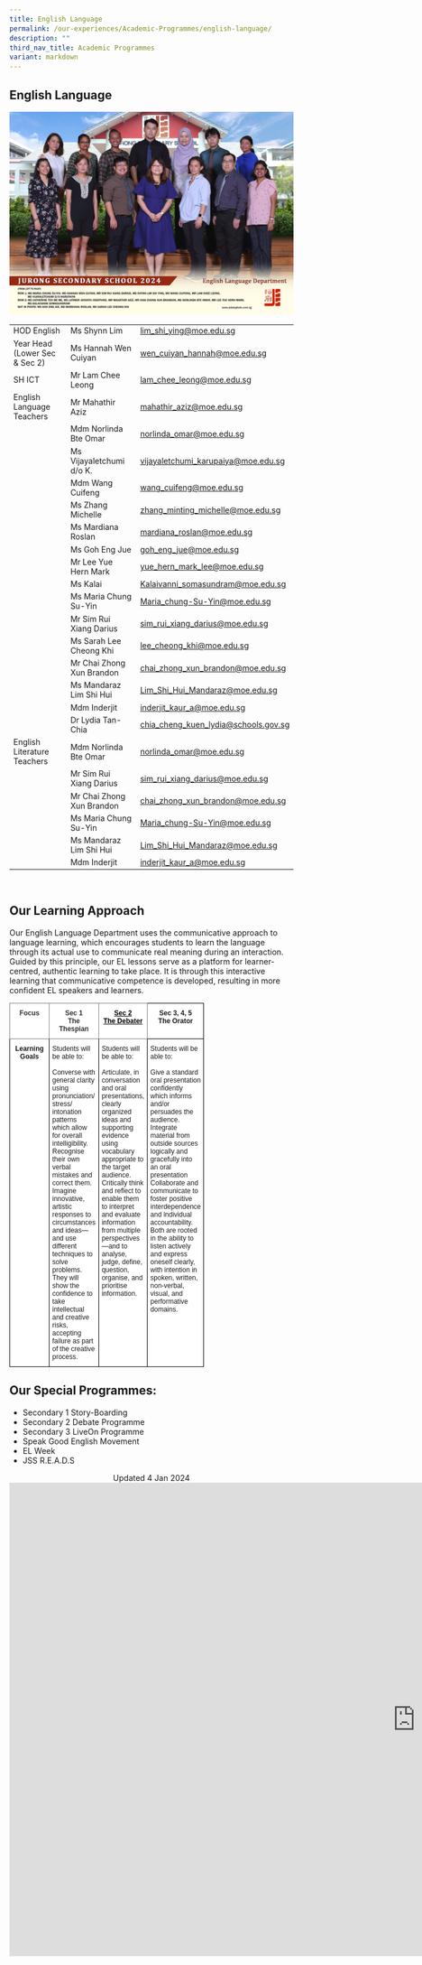 ```yaml
---
title: English Language
permalink: /our-experiences/Academic-Programmes/english-language/
description: ""
third_nav_title: Academic Programmes
variant: markdown
---
```

## English Language
![EL 2024](/images/english_language_department_2.jpg)

|  |  |  |
| -------- | -------- | -------- |
| HOD English   | Ms Shynn Lim    |  lim_shi_ying@moe.edu.sg|
|  Year Head (Lower Sec &amp; Sec 2)    | Ms Hannah Wen Cuiyan     | [wen\_cuiyan\_hannah@moe.edu.sg](mailto:wen_cuiyan_hannah@moe.edu.sg)  |
|   SH ICT  | Mr Lam Chee Leong     | [lam_chee_leong@moe.edu.sg](lam_chee_leong@moe.edu.sg)    |
| English Language Teachers    |  Mr Mahathir Aziz   | [mahathir\_aziz@moe.edu.sg](mailto:mahathir_aziz@moe.edu.sg)  |
|    | Mdm Norlinda Bte Omar   | [norlinda_omar@moe.edu.sg](norlinda_omar@moe.edu.sg)    |
|      | Ms Vijayaletchumi d/o K.    | [vijayaletchumi_karupaiya@moe.edu.sg](vijayaletchumi_karupaiya@moe.edu.sg)     |
|      | Mdm Wang Cuifeng     | [wang_cuifeng@moe.edu.sg](wang_cuifeng@moe.edu.sg)    |
|    | Ms Zhang Michelle   | [zhang\_minting\_michelle@moe.edu.sg](mailto:zhang_minting_michelle@moe.edu.sg)    |
|     | Ms Mardiana Roslan   | [mardiana\_roslan@moe.edu.sg](mailto:mardiana_roslan@moe.edu.sg)   |
|     |Ms Goh Eng Jue   | [goh\_eng\_jue@moe.edu.sg](mailto:goh_eng_jue@moe.edu.sg)  |
|     | Mr Lee Yue Hern Mark   | [yue\_hern\_mark\_lee@moe.edu.sg](mailto:yue_hern_mark_lee@moe.edu.sg)    |
|     | Ms Kalai     | [Kalaivanni\_somasundram@moe.edu.sg](mailto:Kalaivanni_somasundram@moe.edu.sg)   |
|     | Ms Maria Chung Su-Yin    | [Maria_chung-Su-Yin@moe.edu.sg](Maria_chung-Su-Yin@moe.edu.sg)    |
|     | Mr Sim Rui Xiang Darius    | [sim\_rui\_xiang\_darius@moe.edu.sg](mailto:sim_rui_xiang_darius@moe.edu.sg)   |
|     | Ms Sarah Lee Cheong Khi    | [lee\_cheong\_khi@moe.edu.sg](mailto:lee_cheong_khi@moe.edu.sg)    |
|     | Mr Chai Zhong Xun Brandon     | [chai\_zhong\_xun\_brandon@moe.edu.sg](mailto:chai_zhong_xun_brandon@moe.edu.sg)   |
|     | Ms Mandaraz Lim Shi Hui   | [Lim_Shi_Hui_Mandaraz@moe.edu.sg](Lim_Shi_Hui_Mandaraz@moe.edu.sg)    |
|    |Mdm Inderjit   | [inderjit_kaur_a@moe.edu.sg](inderjit_kaur_a@moe.edu.sg)    |
|    | Dr Lydia Tan-Chia   | [chia_cheng_kuen_lydia@schools.gov.sg](chia_cheng_kuen_lydia@schools.gov.sg)    |
| English Literature Teachers   | Mdm Norlinda Bte Omar   | [norlinda\_omar@moe.edu.sg](mailto:norlinda_omar@moe.edu.sg)   |
|     | Mr Sim Rui Xiang Darius    | [sim_rui_xiang_darius@moe.edu.sg](sim_rui_xiang_darius@moe.edu.sg)   |
|     | Mr Chai Zhong Xun Brandon     | [chai\_zhong\_xun\_brandon@moe.edu.sg](mailto:chai_zhong_xun_brandon@moe.edu.sg)     |
|     | Ms Maria Chung Su-Yin     | [Maria\_chung-Su-Yin@moe.edu.sg](mailto:Maria_chung-Su-Yin@moe.edu.sg)    |
|     | Ms Mandaraz Lim Shi Hui     | [Lim_Shi_Hui_Mandaraz@moe.edu.sg](Lim_Shi_Hui_Mandaraz@moe.edu.sg)   |
|    |Mdm Inderjit   | [inderjit_kaur_a@moe.edu.sg](inderjit_kaur_a@moe.edu.sg)    |

<br>

## Our Learning Approach


Our English Language Department uses the communicative approach to language learning, which encourages students to learn the language through its actual use to communicate real meaning during an interaction. Guided by this principle, our EL lessons serve as a platform for learner-centred, authentic learning to take place. It is through this interactive learning that communicative competence is developed, resulting in more confident EL speakers and learners.
<br>

<style type="text/css">
.tg  {border-collapse:collapse;border-spacing:0;}
.tg td{border-color:black;border-style:solid;border-width:1px;font-family:Arial, sans-serif;font-size:12px;
  overflow:hidden;padding:10px 5px;word-break:normal;}
.tg th{border-color:black;border-style:solid;border-width:1px;font-family:Arial, sans-serif;font-size:12px;
  font-weight:normal;overflow:hidden;padding:10px 5px;word-break:normal;}
.tg .tg-8g4u{background-color:#FFF;border-color:inherit;color:#000000;font-weight:bold;text-align:center;text-decoration:underline;
  vertical-align:top}
.tg .tg-3ugf{background-color:#FFF;border-color:inherit;color:#323232;font-weight:bold;text-align:center;vertical-align:top}
.tg .tg-9hzb{background-color:#FFF;font-weight:bold;text-align:center;vertical-align:top}
.tg .tg-ktyi{background-color:#FFF;text-align:left;vertical-align:top}
</style>
<table class="tg" style="undefined;table-layout: fixed; width: 700px">
<colgroup>
<col style="width: 70px">
<col style="width: 70px">
<col style="width: 70px">
<col style="width: 70px">
</colgroup>
<thead>
  <tr>
    <th class="tg-3ugf">Focus<br></th>
    <th class="tg-3ugf">Sec 1<br>The Thespian<br></th>
    <th class="tg-8g4u">Sec 2<br>The Debater<br></th>
    <th class="tg-9hzb">Sec 3, 4, 5<br>The Orator<br></th>
  </tr>
</thead>
<tbody>
  <tr>
    <td class="tg-9hzb">Learning Goals<br></td>
    <td class="tg-ktyi">Students will be able to:<br><br>Converse with general clarity using pronunciation/ stress/ intonation patterns which allow for overall intelligibility.<br>Recognise their own verbal mistakes and correct them.<br>Imagine innovative, artistic responses to circumstances and ideas—and use different techniques to solve problems. They will show the confidence to take intellectual and creative risks, accepting failure as part of the creative process.</td>
    <td class="tg-ktyi">Students will be able to:<br><br>Articulate, in conversation and oral presentations, clearly organized ideas and supporting evidence using vocabulary appropriate to the target audience.<br>Critically think and reflect to enable them to interpret and evaluate information from multiple perspectives—and to analyse, judge, define, question, organise, and prioritise information.</td>
    <td class="tg-ktyi">Students will be able to:<br><br>Give a standard oral presentation confidently which informs and/or persuades the audience.<br>Integrate material from outside sources logically and gracefully into an oral presentation<br>Collaborate and communicate to foster positive interdependence and individual accountability. Both are rooted in the ability to listen actively and express oneself clearly, with intention in spoken, written, non-verbal, visual, and performative domains.</td>
  </tr>
</tbody>
</table>

## Our Special Programmes:


*   Secondary 1 Story-Boarding
*   Secondary 2 Debate Programme
*   Secondary 3 LiveOn Programme
*   Speak Good English Movement
*   EL Week
*   JSS R.E.A.D.S

<center> Updated 4 Jan 2024 </center>

<iframe allowfullscreen="true" height="839" width="1440" frameborder="0" src="https://docs.google.com/presentation/d/e/2PACX-1vQRhmoECGVeoi_5kDpbCsCPwyy8ttHCoy0tzbjLSFWXQbqOEVhoAdGHONk17krevrNASBTS_mEDl_6_/embed?start=true&amp;loop=true&amp;delayms=3000"></iframe>